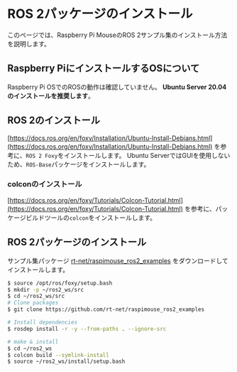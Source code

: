 # ROS 2パッケージのインストール

このページでは、Raspberry Pi MouseのROS 2サンプル集のインストール方法を説明します。

## Raspberry PiにインストールするOSについて

Raspberry Pi OSでのROSの動作は確認していません。
**Ubuntu Server 20.04のインストールを推奨します**。

## ROS 2のインストール

[https://docs.ros.org/en/foxy/Installation/Ubuntu-Install-Debians.html](https://docs.ros.org/en/foxy/Installation/Ubuntu-Install-Debians.html)
を参考に、`ROS 2 Foxy`をインストールします。
Ubuntu ServerではGUIを使用しないため、`ROS-Base`パッケージをインストールします。

### colconのインストール

[https://docs.ros.org/en/foxy/Tutorials/Colcon-Tutorial.html](https://docs.ros.org/en/foxy/Tutorials/Colcon-Tutorial.html)
を参考に、パッケージビルドツールの`colcon`をインストールします。

## ROS 2パッケージのインストール

サンプル集パッケージ
[rt-net/raspimouse_ros2_examples](https://github.com/rt-net/raspimouse_ros2_examples)
をダウンロードしてインストールします。

```sh
$ source /opt/ros/foxy/setup.bash
$ mkdir -p ~/ros2_ws/src
$ cd ~/ros2_ws/src
# Clone packages
$ git clone https://github.com/rt-net/raspimouse_ros2_examples

# Install dependencies
$ rosdep install -r -y --from-paths . --ignore-src

# make & install
$ cd ~/ros2_ws
$ colcon build --symlink-install
$ source ~/ros2_ws/install/setup.bash
```
